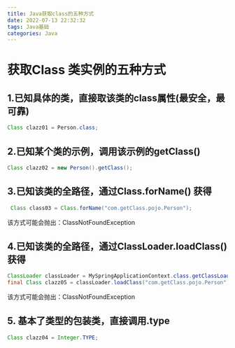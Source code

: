 ```yaml
---
title: Java获取class的五种方式
date: 2022-07-13 22:32:32
tags: Java基础
categories: Java
---
```


# 获取Class 类实例的五种方式

## 1.已知具体的类，直接取该类的class属性(最安全，最可靠)

```java
Class clazz01 = Person.class;
```

## 2.已知某个类的示例，调用该示例的getClass()

```java
Class clazz02 = new Person().getClass();
```

##  3.已知该类的全路径，通过Class.forName() 获得

```java
 Class class03 = Class.forName("com.getClass.pojo.Person");
```

该方式可能会抛出：ClassNotFoundException

## 4.已知该类的全路径，通过ClassLoader.loadClass() 获得

```java
ClassLoader classLoader = MySpringApplicationContext.class.getClassLoader();
final Class clazz05 = classLoader.loadClass("com.getClass.pojo.Person");
```

该方式可能会抛出：ClassNotFoundException

## 5. 基本了类型的包装类，直接调用.type

```java
Class clazz04 = Integer.TYPE;
```

​			
